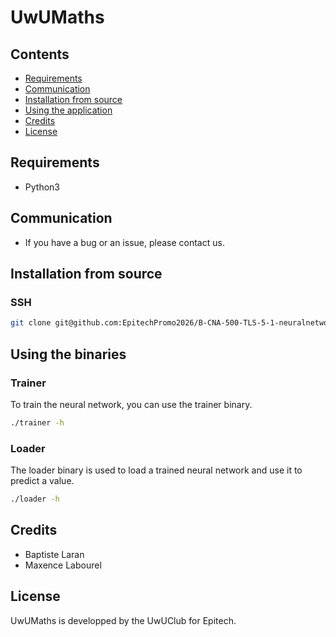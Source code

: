 # UwUMaths

## Contents

-   [Requirements](#requirements)
-   [Communication](#communication)
-   [Installation from source](#installation-from-source)
-   [Using the application](#using-the-application)
-   [Credits](#credits)
-   [License](#license)

## Requirements

-   Python3

## Communication

-   If you have a bug or an issue, please contact us.

## Installation from source

### SSH

```bash
git clone git@github.com:EpitechPromo2026/B-CNA-500-TLS-5-1-neuralnetwork-baptiste.laran.git
```

## Using the binaries

### Trainer

To train the neural network, you can use the trainer binary.

```bash
./trainer -h
```

### Loader

The loader binary is used to load a trained neural network and use it to predict a value.

```bash
./loader -h
```

## Credits

-   Baptiste Laran
-   Maxence Labourel

## License

UwUMaths is developped by the UwUClub for Epitech.
